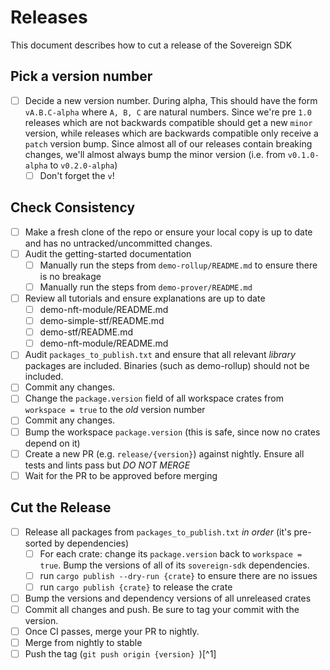 # Releases

This document describes how to cut a release of the Sovereign SDK

## Pick a version number

- [ ] Decide a new version number. During alpha, This should have the form `vA.B.C-alpha` where `A, B, C` are natural numbers. Since we're pre `1.0` releases which are not backwards compatible should
      get a new `minor` version, while releases which are backwards compatible only receive a `patch` version bump. Since almost all of our releases contain breaking changes, we'll almost always bump the minor version (i.e. from `v0.1.0-alpha` to `v0.2.0-alpha`)
  - [ ] Don't forget the `v`!

## Check Consistency
- [ ] Make a fresh clone of the repo or ensure your local copy is up to date and has no untracked/uncommitted changes.
- [ ] Audit the getting-started documentation
  - [ ] Manually run the steps from `demo-rollup/README.md` to ensure there is no breakage
  - [ ] Manually run the steps from `demo-prover/README.md`
- [ ] Review all tutorials and ensure explanations are up to date
  - [ ] demo-nft-module/README.md
  - [ ] demo-simple-stf/README.md
  - [ ] demo-stf/README.md
  - [ ] demo-nft-module/README.md
- [ ] Audit `packages_to_publish.txt` and ensure that all relevant _library_ packages are included. Binaries (such as demo-rollup) should not be included.
- [ ] Commit any changes.
- [ ] Change the `package.version` field of all workspace crates from `workspace = true` to the _old_ version number
- [ ] Commit any changes.
- [ ] Bump the workspace `package.version` (this is safe, since now no crates depend on it)
- [ ] Create a new PR (e.g. `release/{version}`) against nightly. Ensure all tests and lints pass but _DO NOT MERGE_
- [ ] Wait for the PR to be approved before merging

## Cut the Release

- [ ] Release all packages from `packages_to_publish.txt` _in order_ (it's pre-sorted by dependencies)
  - [ ] For each crate: change its `package.version` back to `workspace = true`. Bump the versions of all of its `sovereign-sdk` dependencies.
  - [ ] run `cargo publish --dry-run {crate}` to ensure there are no issues
  - [ ] run `cargo publish {crate}` to release the crate
- [ ] Bump the versions and dependency versions of all unreleased crates
- [ ] Commit all changes and push. Be sure to tag your commit with the version.
- [ ] Once CI passes, merge your PR to nightly.
- [ ] Merge from nightly to stable
- [ ] Push the tag (`git push origin {version} `)[^1]
